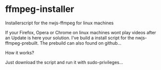# ffmpeg-installer
Installerscript for the nwjs-ffmpeg for linux machines

If your Firefox, Opera or Chrome on linux machines wont play videos after an Update is here your solution.
I've build a install script for the nwjs-ffmpeg-prebuilt. The prebuild can also found on github...

How it works?

Just download the script and run it with sudo-privileges...
